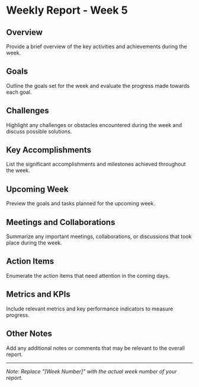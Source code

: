 # Weekly Report - Week 5

## Overview

Provide a brief overview of the key activities and achievements during the week.

## Goals

Outline the goals set for the week and evaluate the progress made towards each goal.

## Challenges

Highlight any challenges or obstacles encountered during the week and discuss possible solutions.

## Key Accomplishments

List the significant accomplishments and milestones achieved throughout the week.

## Upcoming Week

Preview the goals and tasks planned for the upcoming week.

## Meetings and Collaborations

Summarize any important meetings, collaborations, or discussions that took place during the week.

## Action Items

Enumerate the action items that need attention in the coming days.

## Metrics and KPIs

Include relevant metrics and key performance indicators to measure progress.

## Other Notes

Add any additional notes or comments that may be relevant to the overall report.

---

*Note: Replace "[Week Number]" with the actual week number of your report.*
